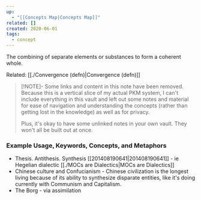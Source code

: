 ```yaml
---
up:
  - "[[Concepts Map|Concepts Map]]"
related: []
created: 2020-06-01
tags:
  - concept
---
```

 The combining of separate elements or substances to form a coherent whole.
 
 Related: [[./Convergence (defn)|Convergence (defn)]]

> [!NOTE]- Some links and content in this note have been removed.
> Because this is a vertical slice of my actual PKM system, I can't include everything in this vault and left out some notes and material for ease of navigation and understanding the concepts (rather than getting lost in the knowledge) as well as for privacy. 
>  
> Plus, it's okay to have some unlinked notes in your own vault. They won't all be built out at once.

### Example Usage, Keywords, Concepts, and Metaphors
- Thesis. Antithesis. Synthesis [[201408190641|201408190641]] - ie Hegelian dialectic [[./MOCs are Dialectics|MOCs are Dialectics]]
- Chinese culture and Confucianism - Chinese civilization is the longest living because of its ability to synthesize disparate entities, like it's doing currently with Communism and Capitalism.
- The Borg - via assimilation